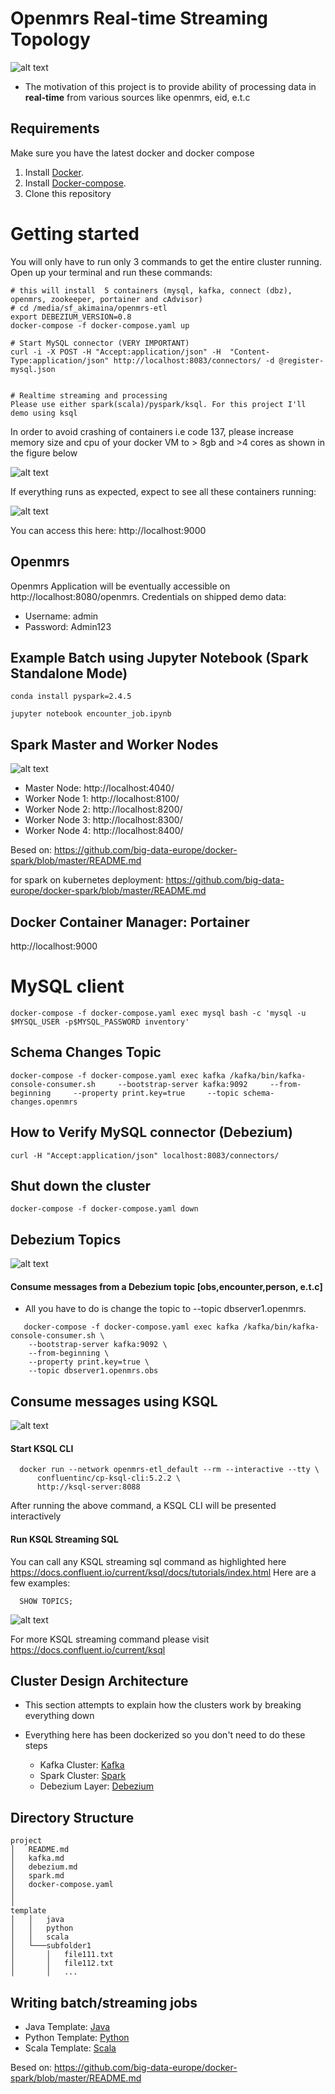 # Openmrs Real-time Streaming Topology
![alt text](pics/demo2.png )

- The motivation of this project is to provide ability of processing data in **real-time**
 from various sources like openmrs, eid, e.t.c
 

## Requirements
Make sure you have the latest docker and docker compose
1. Install [Docker](http://docker.io).
2. Install [Docker-compose](http://docs.docker.com/compose/install/).
3. Clone this repository

# Getting started 
You will only have to run only 3 commands to get the entire cluster running. Open up your terminal and run these commands:

```shell
# this will install  5 containers (mysql, kafka, connect (dbz), openmrs, zookeeper, portainer and cAdvisor)
# cd /media/sf_akimaina/openmrs-etl
export DEBEZIUM_VERSION=0.8
docker-compose -f docker-compose.yaml up

# Start MySQL connector (VERY IMPORTANT)
curl -i -X POST -H "Accept:application/json" -H  "Content-Type:application/json" http://localhost:8083/connectors/ -d @register-mysql.json


# Realtime streaming and processing
Please use either spark(scala)/pyspark/ksql. For this project I'll demo using ksql

```
In order to avoid crashing of containers i.e code 137, please increase memory size and cpu of your docker VM to > 8gb and >4 cores as shown in the figure below

![alt text](pics/code137.png )


If everything runs as expected, expect to see all these containers running:

![alt text](pics/containers.png )

You can access this here: http://localhost:9000


## Openmrs
Openmrs Application will be eventually accessible on http://localhost:8080/openmrs.
Credentials on shipped demo data:
  - Username: admin
  - Password: Admin123

## Example Batch using Jupyter Notebook (Spark Standalone Mode)

```
conda install pyspark=2.4.5

jupyter notebook encounter_job.ipynb 

```
  
## Spark Master and Worker Nodes


![alt text](pics/spark24.png )

* Master Node: http://localhost:4040/
* Worker Node 1: http://localhost:8100/
* Worker Node 2: http://localhost:8200/
* Worker Node 3: http://localhost:8300/
* Worker Node 4: http://localhost:8400/

Besed on: https://github.com/big-data-europe/docker-spark/blob/master/README.md

for spark on kubernetes deployment: https://github.com/big-data-europe/docker-spark/blob/master/README.md

## Docker Container Manager: Portainer
http://localhost:9000


  
# MySQL client

    docker-compose -f docker-compose.yaml exec mysql bash -c 'mysql -u $MYSQL_USER -p$MYSQL_PASSWORD inventory'
    

## Schema Changes Topic
 
    docker-compose -f docker-compose.yaml exec kafka /kafka/bin/kafka-console-consumer.sh     --bootstrap-server kafka:9092     --from-beginning     --property print.key=true     --topic schema-changes.openmrs

## How to Verify MySQL connector (Debezium)
 
    curl -H "Accept:application/json" localhost:8083/connectors/

## Shut down the cluster
    
    docker-compose -f docker-compose.yaml down


## Debezium Topics
![alt text](pics/kafka-topics-dbz.png )
 
 #### Consume messages from a Debezium topic [obs,encounter,person, e.t.c]
 - All you have to do is change the topic to  --topic dbserver1.openmrs.<tableName>
 
 ```shell
    docker-compose -f docker-compose.yaml exec kafka /kafka/bin/kafka-console-consumer.sh \
     --bootstrap-server kafka:9092 \
     --from-beginning \
     --property print.key=true \
     --topic dbserver1.openmrs.obs
 ``` 
 
## Consume messages using KSQL
![alt text](https://docs.confluent.io/current/_images/ksql-architecture-and-components.png)
 
 #### Start KSQL CLI
 
 ```shell
   docker run --network openmrs-etl_default --rm --interactive --tty \
       confluentinc/cp-ksql-cli:5.2.2 \
       http://ksql-server:8088

 ``` 
 After running the above command, a KSQL CLI will be presented interactively
 
 #### Run KSQL Streaming SQL 
 You can call any KSQL streaming sql command as highlighted here 
 https://docs.confluent.io/current/ksql/docs/tutorials/index.html
 Here are a few examples:
 
 ```shell
   SHOW TOPICS;

 ``` 
 
 ![alt text](pics/ksql.png )
 
 For more KSQL streaming command please visit  https://docs.confluent.io/current/ksql
## Cluster Design Architecture
- This section attempts to explain how the clusters work by breaking everything down
- Everything here has been dockerized so you don't need to do these steps
    
    * Kafka Cluster: [Kafka](kafka.md)
    * Spark Cluster: [Spark](spark.md)
    * Debezium Layer: [Debezium](debezium.md)

## Directory Structure
```
project
│   README.md 
│   kafka.md  
│   debezium.md
│   spark.md
│   docker-compose.yaml
│   
│
template
│   │   java
│   │   python
│   │   scala
│   └───subfolder1
│       │   file111.txt
│       │   file112.txt
│       │   ...

```

## Writing batch/streaming jobs

* Java Template: [Java](template/java/README.md)
* Python Template: [Python](template/python/README.md)
* Scala Template: [Scala](template/scala/README.md)

Besed on: https://github.com/big-data-europe/docker-spark/blob/master/README.md


